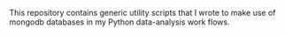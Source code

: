 This repository contains generic utility scripts that I wrote to make use of mongodb databases in my Python data-analysis work flows.
